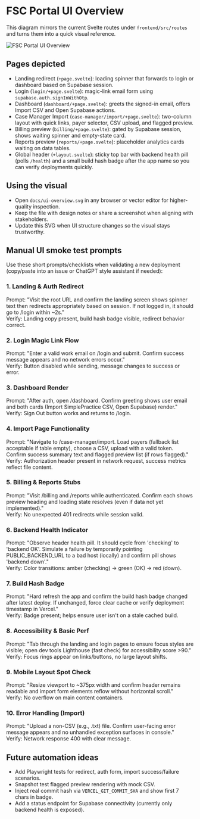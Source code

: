 # FSC Portal UI Overview

This diagram mirrors the current Svelte routes under `frontend/src/routes` and turns them into a quick visual reference.

![FSC Portal UI Overview](./ui-overview.svg)

## Pages depicted
- Landing redirect (`+page.svelte`): loading spinner that forwards to login or dashboard based on Supabase session.
- Login (`login/+page.svelte`): magic-link email form using `supabase.auth.signInWithOtp`.
- Dashboard (`dashboard/+page.svelte`): greets the signed-in email, offers Import CSV and Open Supabase actions.
- Case Manager Import (`case-manager/import/+page.svelte`): two-column layout with quick links, payer selector, CSV upload, and flagged preview.
- Billing preview (`billing/+page.svelte`): gated by Supabase session, shows waiting spinner and empty-state card.
- Reports preview (`reports/+page.svelte`): placeholder analytics cards waiting on data tables.
 - Global header (`+layout.svelte`): sticky top bar with backend health pill (polls `/health`) and a small build hash badge after the app name so you can verify deployments quickly.

## Using the visual
- Open `docs/ui-overview.svg` in any browser or vector editor for higher-quality inspection.
- Keep the file with design notes or share a screenshot when aligning with stakeholders.
- Update this SVG when UI structure changes so the visual stays trustworthy.

## Manual UI smoke test prompts
Use these short prompts/checklists when validating a new deployment (copy/paste into an issue or ChatGPT style assistant if needed):

### 1. Landing & Auth Redirect
Prompt: "Visit the root URL and confirm the landing screen shows spinner text then redirects appropriately based on session. If not logged in, it should go to /login within ~2s."  
Verify: Landing copy present, build hash badge visible, redirect behavior correct.

### 2. Login Magic Link Flow
Prompt: "Enter a valid work email on /login and submit. Confirm success message appears and no network errors occur."  
Verify: Button disabled while sending, message changes to success or error.

### 3. Dashboard Render
Prompt: "After auth, open /dashboard. Confirm greeting shows user email and both cards (Import SimplePractice CSV, Open Supabase) render."  
Verify: Sign Out button works and returns to /login.

### 4. Import Page Functionality
Prompt: "Navigate to /case-manager/import. Load payers (fallback list acceptable if table empty), choose a CSV, upload with a valid token. Confirm success summary text and flagged preview list (if rows flagged)."  
Verify: Authorization header present in network request, success metrics reflect file content.

### 5. Billing & Reports Stubs
Prompt: "Visit /billing and /reports while authenticated. Confirm each shows preview heading and loading state resolves (even if data not yet implemented)."  
Verify: No unexpected 401 redirects while session valid.

### 6. Backend Health Indicator
Prompt: "Observe header health pill. It should cycle from 'checking' to 'backend OK'. Simulate a failure by temporarily pointing PUBLIC_BACKEND_URL to a bad host (locally) and confirm pill shows 'backend down'."  
Verify: Color transitions: amber (checking) → green (OK) → red (down).

### 7. Build Hash Badge
Prompt: "Hard refresh the app and confirm the build hash badge changed after latest deploy. If unchanged, force clear cache or verify deployment timestamp in Vercel."  
Verify: Badge present; helps ensure user isn't on a stale cached build.

### 8. Accessibility & Basic Perf
Prompt: "Tab through the landing and login pages to ensure focus styles are visible; open dev tools Lighthouse (fast check) for accessibility score >90."  
Verify: Focus rings appear on links/buttons, no large layout shifts.

### 9. Mobile Layout Spot Check
Prompt: "Resize viewport to ~375px width and confirm header remains readable and import form elements reflow without horizontal scroll."  
Verify: No overflow on main content containers.

### 10. Error Handling (Import)
Prompt: "Upload a non-CSV (e.g., .txt) file. Confirm user-facing error message appears and no unhandled exception surfaces in console."  
Verify: Network response 400 with clear message.

## Future automation ideas
- Add Playwright tests for redirect, auth form, import success/failure scenarios.
- Snapshot test flagged preview rendering with mock CSV.
- Inject real commit hash via `VERCEL_GIT_COMMIT_SHA` and show first 7 chars in badge.
- Add a status endpoint for Supabase connectivity (currently only backend health is exposed).

